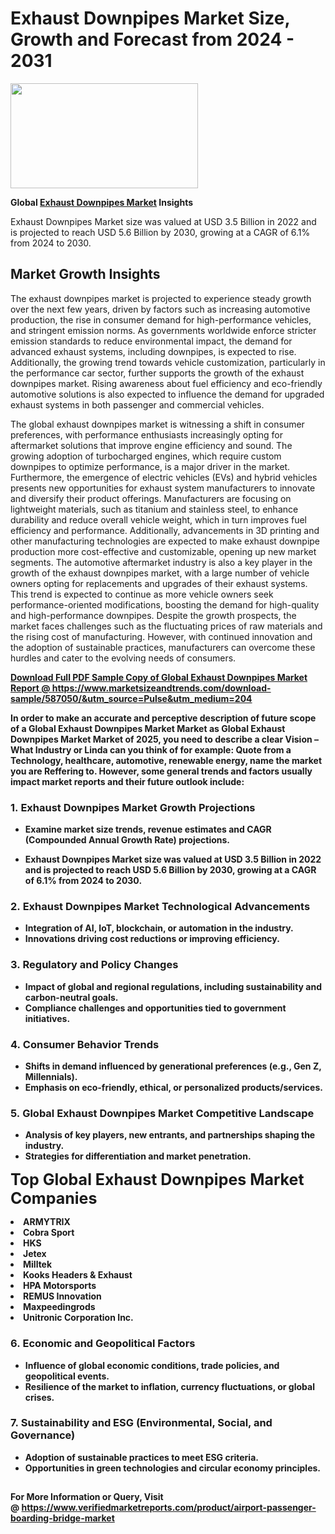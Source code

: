 <H1>Exhaust Downpipes Market Size, Growth and Forecast from 2024 - 2031</H1><img class="aligncenter size-medium wp-image-584254" src="https://thirdeyenews.in/wp-content/uploads/2024/09/Global-Market-Research-300x168.jpeg" alt="" width="300" height="168" /><p><strong>Global&nbsp;<a href="https://www.marketsizeandtrends.com/download-sample/587050/&amp;utm_source=Pulse&amp;utm_medium=204">Exhaust Downpipes Market</a> Insights</strong></p><p>Exhaust Downpipes Market size was valued at USD 3.5 Billion in 2022 and is projected to reach USD 5.6 Billion by 2030, growing at a CAGR of 6.1% from 2024 to 2030.</p><p><h2>Market Growth Insights</h2> <p>The exhaust downpipes market is projected to experience steady growth over the next few years, driven by factors such as increasing automotive production, the rise in consumer demand for high-performance vehicles, and stringent emission norms. As governments worldwide enforce stricter emission standards to reduce environmental impact, the demand for advanced exhaust systems, including downpipes, is expected to rise. Additionally, the growing trend towards vehicle customization, particularly in the performance car sector, further supports the growth of the exhaust downpipes market. Rising awareness about fuel efficiency and eco-friendly automotive solutions is also expected to influence the demand for upgraded exhaust systems in both passenger and commercial vehicles.</p> <p><strong><a href="#"></a></strong></p> <p>The global exhaust downpipes market is witnessing a shift in consumer preferences, with performance enthusiasts increasingly opting for aftermarket solutions that improve engine efficiency and sound. The growing adoption of turbocharged engines, which require custom downpipes to optimize performance, is a major driver in the market. Furthermore, the emergence of electric vehicles (EVs) and hybrid vehicles presents new opportunities for exhaust system manufacturers to innovate and diversify their product offerings. Manufacturers are focusing on lightweight materials, such as titanium and stainless steel, to enhance durability and reduce overall vehicle weight, which in turn improves fuel efficiency and performance. Additionally, advancements in 3D printing and other manufacturing technologies are expected to make exhaust downpipe production more cost-effective and customizable, opening up new market segments. The automotive aftermarket industry is also a key player in the growth of the exhaust downpipes market, with a large number of vehicle owners opting for replacements and upgrades of their exhaust systems. This trend is expected to continue as more vehicle owners seek performance-oriented modifications, boosting the demand for high-quality and high-performance downpipes. Despite the growth prospects, the market faces challenges such as the fluctuating prices of raw materials and the rising cost of manufacturing. However, with continued innovation and the adoption of sustainable practices, manufacturers can overcome these hurdles and cater to the evolving needs of consumers. <p><strong><a href="#"></p><p><span class=""><strong>Download Full PDF Sample Copy of Global Exhaust Downpipes Market Report</strong> @ <a href="https://www.marketsizeandtrends.com/download-sample/587050/&amp;utm_source=Pulse&amp;utm_medium=204" target="_blank">https://www.marketsizeandtrends.com/download-sample/587050/&amp;utm_source=Pulse&amp;utm_medium=204</a></span></p><p>In order to make an accurate and perceptive description of future scope of a Global&nbsp;Exhaust Downpipes Market Market as Global&nbsp;Exhaust Downpipes Market Market of 2025, you need to describe a clear Vision &ndash; What Industry or Linda can you think of for example: Quote from a Technology, healthcare, automotive, renewable energy, name the market you are Reffering to. However, some general trends and factors usually impact market reports and their future outlook include:</p><h3>1.&nbsp;<strong>Exhaust Downpipes Market Growth Projections</strong></h3><ul><li>Examine market size trends, revenue estimates and CAGR (Compounded Annual Growth Rate) projections.</li><li><p>Exhaust Downpipes Market size was valued at USD 3.5 Billion in 2022 and is projected to reach USD 5.6 Billion by 2030, growing at a CAGR of 6.1% from 2024 to 2030.</p></li></ul><h3>2.&nbsp;<strong>Exhaust Downpipes Market Technological Advancements</strong></h3><ul><li>Integration of AI, IoT, blockchain, or automation in the industry.</li><li>Innovations driving cost reductions or improving efficiency.</li></ul><h3>3.&nbsp;<strong>Regulatory and Policy Changes</strong></h3><ul><li>Impact of global and regional regulations, including sustainability and carbon-neutral goals.</li><li>Compliance challenges and opportunities tied to government initiatives.</li></ul><h3>4.&nbsp;<strong>Consumer Behavior Trends</strong></h3><ul><li>Shifts in demand influenced by generational preferences (e.g., Gen Z, Millennials).</li><li>Emphasis on eco-friendly, ethical, or personalized products/services.</li></ul><h3>5.&nbsp;<strong>Global Exhaust Downpipes Market Competitive Landscape</strong></h3><ul><li>Analysis of key players, new entrants, and partnerships shaping the industry.</li><li>Strategies for differentiation and market penetration.</li></ul><p data-pm-slice="1 1 []"><span style="color: inherit; font-family: inherit; font-size: 25px;">Top Global Exhaust Downpipes Market Companies</span></p><div class="" data-test-id=""><p><li>ARMYTRIX</li><li> Cobra Sport</li><li> HKS</li><li> Jetex</li><li> Milltek</li><li> Kooks Headers & Exhaust</li><li> HPA Motorsports</li><li> REMUS Innovation</li><li> Maxpeedingrods</li><li> Unitronic Corporation Inc.</li></p></div><h3>6.&nbsp;<strong>Economic and Geopolitical Factors</strong></h3><ul><li>Influence of global economic conditions, trade policies, and geopolitical events.</li><li>Resilience of the market to inflation, currency fluctuations, or global crises.</li></ul><h3>7.&nbsp;<strong>Sustainability and ESG (Environmental, Social, and Governance)</strong></h3><ul><li>Adoption of sustainable practices to meet ESG criteria.</li><li>Opportunities in green technologies and circular economy principles.</li></ul><h2><strong style="font-size: 14px;">For More Information or Query, Visit @&nbsp;</strong><a style="background-color: #ffffff; font-size: 14px;" href="https://www.marketsizeandtrends.com/report/exhaust-downpipes-market/" target="_blank">https://www.verifiedmarketreports.com/product/airport-passenger-boarding-bridge-market</a></h2>
